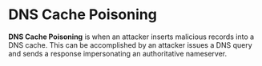 # DNS Cache Poisoning

**DNS Cache Poisoning** is when an attacker inserts malicious records into a DNS
cache. This can be accomplished by an attacker issues a DNS query and sends a
response impersonating an authoritative nameserver.

